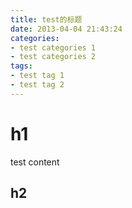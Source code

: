 ```yaml
---
title: test的标题 
date: 2013-04-04 21:43:24
categories:
- test categories 1
- test categories 2
tags:
- test tag 1
- test tag 2
---
```


# h1

test content

## h2

